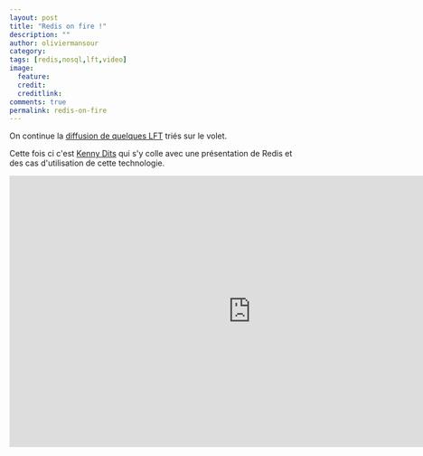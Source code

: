 ```yaml
---
layout: post
title: "Redis on fire !"
description: ""
author: oliviermansour 
category: 
tags: [redis,nosql,lft,video]
image:
  feature: 
  credit: 
  creditlink: 
comments: true  
permalink: redis-on-fire
---
```


On continue la [diffusion de quelques LFT](https://tech.m6web.fr/tag/lft/) triés sur le volet.

Cette fois ci c'est [Kenny Dits](https://twitter.com/kenny_dee) qui s'y colle avec une présentation de Redis et des cas d'utilisation de cette technologie.



<iframe allowfullscreen="" frameborder="0" height="480" src="https://www.youtube.com/embed/NyAK251jGds?wmode=transparent&feature=oembed" width="854"></iframe>

